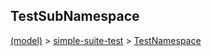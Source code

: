 
## TestSubNamespace

[(model)](/index) &gt; [simple-suite-test](/simple-suite-test) &gt; [TestNamespace](/simple-suite-test/testnamespace)

